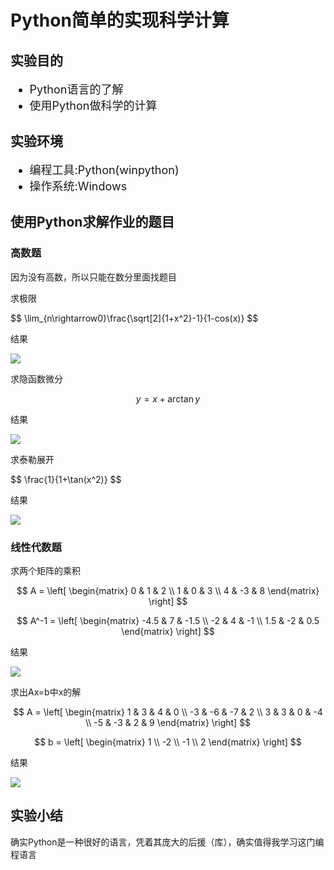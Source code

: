 <h1>Python简单的实现科学计算</h1>

<h2>实验目的</h2>
<ul style="font-size:18px">
    <li>Python语言的了解</li>
    <li>使用Python做科学的计算</li>
</ul>

<h2>实验环境</h2>
<ul style="font-size:18px">
    <li>编程工具:Python(winpython)</li>
    <li>操作系统:Windows</li>
</ul>

<h2>使用Python求解作业的题目</h2>
<h3>高数题</h3>
<p>因为没有高数，所以只能在数分里面找题目</p>
<p>求极限</p>
$$ \lim_{n\rightarrow0}\frac{\sqrt[2]{1+x^2}-1}{1-cos(x)} $$

<p>结果</p>
<img src="images/limit.jpg">
<p>求隐函数微分</p>


$$ y = x + \arctan y $$

<p>结果</p>
<img src="images/integrate.jpg">

<p>求泰勒展开</p>
$$ \frac{1}{1+\tan(x^2)} $$

<p>结果</p>
<img src="images/talor.jpg">

<h3>线性代数题</h3>
<p>求两个矩阵的乘积</p>

$$ A = \left[
   \begin{matrix}
   0 & 1 & 2 \\
   1 & 0 & 3 \\
   4 & -3 & 8 
   \end{matrix}
   \right]  
$$
   
$$ A^-1 = \left[
   \begin{matrix}
   -4.5 & 7 & -1.5 \\
   -2 & 4 & -1 \\
   1.5 & -2 & 0.5
   \end{matrix}
   \right]
$$

<p>结果</p>
<img src="images/matrix1.jpg">

<p>求出Ax=b中x的解</p>

$$ A = \left[
        \begin{matrix}
        1 & 3 & 4 & 0 \\
        -3 & -6 & -7 & 2 \\
        3 & 3 & 0 & -4 \\
        -5 & -3 & 2 & 9
        \end{matrix}
        \right]
$$

$$ b = \left[
       \begin{matrix}
       1 \\
       -2 \\
       -1 \\
       2
       \end{matrix}
       \right]
$$ 

<p>结果</p>
<img src="images/matrix2.jpg">

<h2>实验小结</h2>
<p>确实Python是一种很好的语言，凭着其庞大的后援（库），确实值得我学习这门编程语言</p>